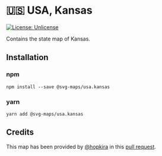 # 🇺🇸 USA, Kansas

[![License: Unlicense](https://img.shields.io/badge/license-Unlicense-blue.svg)](http://unlicense.org/)

Contains the state map of Kansas.

## Installation

### npm

`npm install --save @svg-maps/usa.kansas`

### yarn

`yarn add @svg-maps/usa.kansas`

## Credits

This map has been provided by [@hopkira](https://github.com/hopkira) in this [pull request](https://github.com/VictorCazanave/react-svg-map/pull/14).
